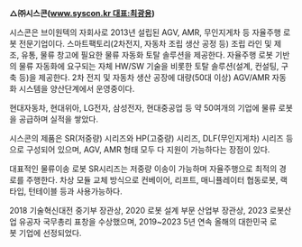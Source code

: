 
**△㈜시스콘(www.syscon.kr 대표:최광용)**

시스콘은 브이원텍의 자회사로 2013년 설립된 AGV, AMR, 무인지게차 등 자율주행 로봇 전문기업이다. 스마트팩토리(2차전지, 자동차 조립 생산 공정 등) 조립 라인 및 제조, 유통, 물류 창고에 필요한 물류 자동화 토탈 솔루션을 제공한다. 자율주행 로봇 기반의 물류 자동화에 요구되는 자체 HW/SW 기술을 비롯한 토탈 솔루션(설계, 컨설팅, 구축 등)을 제공한다. 2차 전지 및 자동차 생산 공장에 대량(50대 이상) AGV/AMR 자동화 시스템을 양산단계에서 운영중이다.

현대자동차, 현대위아, LG전자, 삼성전자, 현대중공업 등 약 50여개의 기업에 물류 로봇을 공급하며 실적을 쌓았다.

시스콘의 제품은 SR(저중량) 시리즈와 HP(고중량) 시리즈, DLF(무인지게차) 시리즈 등으로 구성되어 있으며, AGV, AMR 형태 모두 다 지원이 가능하다는 장점이 있다.

대표적인 물류이송 로봇 SR시리즈는 저중량 이송이 가능하며 자율주행으로 최적의 경로를 주행한다. 차상 모듈 교체 방식으로 컨베이어, 리프트, 매니퓰레이터 협동로봇, 랙타입, 턴테이블 등과 사용가능하다.  
  
2018 기술혁신대전 중기부 장관상, 2020 로봇 설계 부문 산업부 장관상, 2023 로봇산업 유공자 국무총리 표창을 수상했으며, 2019~2023 5년 연속 올해의 대한민국 로봇 기업에 선정되었다.
